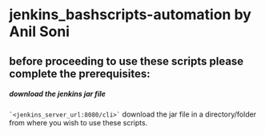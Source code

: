 # jenkins_bashscripts-automation by Anil Soni
## before proceeding to use these scripts please complete the prerequisites:
##### download the jenkins jar file 
``
`<jenkins_server_url:8080/cli>`
``
download the jar file in a directory/folder from where you wish to use these scripts.
